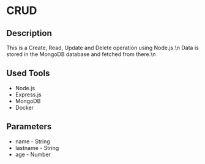 # CRUD

## Description
This is a Create, Read, Update and Delete operation using Node.js.\n
Data is stored in the MongoDB database and fetched from there.\n

## Used Tools
- Node.js
- Express.js
- MongoDB
- Docker

## Parameters
- name - String
- lastname - String
- age - Number
